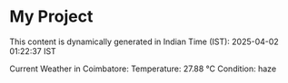 # My Project

This content is dynamically generated in Indian Time (IST): 2025-04-02 01:22:37 IST


Current Weather in Coimbatore:
Temperature: 27.88 °C
Condition: haze

